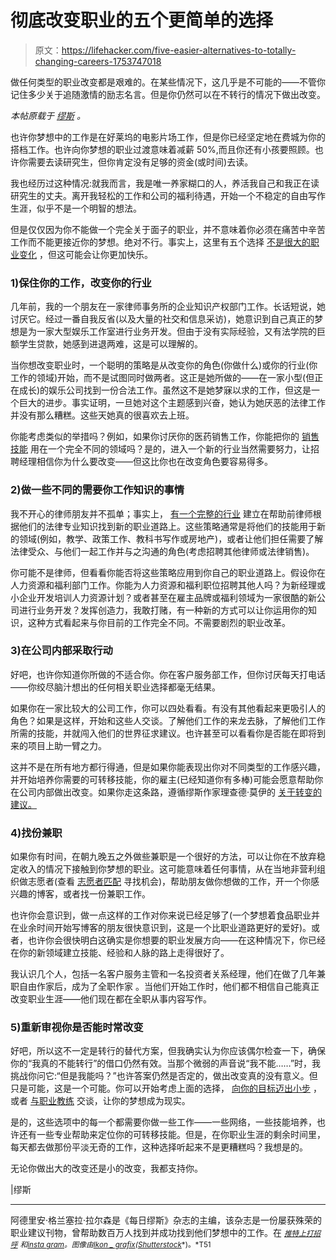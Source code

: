 # 彻底改变职业的五个更简单的选择

> 原文：<https://lifehacker.com/five-easier-alternatives-to-totally-changing-careers-1753747018>

做任何类型的职业改变都是艰难的。在某些情况下，这几乎是不可能的——不管你记住多少关于追随激情的励志名言。但是你仍然可以在不转行的情况下做出改变。



*本帖原载于* [*缪斯*](https://www.themuse.com/advice/5-awesome-alternatives-if-a-complete-career-change-is-out-of-the-question) *。*

也许你梦想中的工作是在好莱坞的电影片场工作，但是你已经坚定地在费城为你的搭档工作。也许向你梦想的职业过渡意味着减薪 50%,而且你还有小孩要照顾。也许你需要去读研究生，但你肯定没有足够的资金(或时间)去读。

我也经历过这种情况:就我而言，我是唯一养家糊口的人，养活我自己和我正在读研究生的丈夫。离开我轻松的工作和公司的福利待遇，开始一个不稳定的自由写作生涯，似乎不是一个明智的想法。

但是仅仅因为你不能做一个完全关于面子的职业，并不意味着你必须在痛苦中辛苦工作而不能更接近你的梦想。绝对不行。事实上，这里有五个选择 [不是很大的职业变化](https://www.themuse.com/advice/best-news-ever-a-career-change-doesnt-have-to-be-so-big-and-scary) ，但这可能会让你更加快乐。

### 1)保住你的工作，改变你的行业

几年前，我的一个朋友在一家律师事务所的企业知识产权部门工作。长话短说，她讨厌它。经过一番自我反省(以及大量的社交和信息采访)，她意识到自己真正的梦想是为一家大型娱乐工作室进行业务开发。但由于没有实际经验，又有法学院的巨额学生贷款，她感到进退两难，这是可以理解的。

当你想改变职业时，一个聪明的策略是从改变你的角色(你做什么)或你的行业(你工作的领域)开始，而不是试图同时做两者。这正是她所做的——在一家小型(但正在成长)的娱乐公司找到一份合法工作。虽然这不是她梦寐以求的工作，但这是一个巨大的进步。事实证明，一旦她对这个主题感到兴奋，她认为她厌恶的法律工作并没有那么糟糕。这些天她真的很喜欢去上班。

你能考虑类似的举措吗？例如，如果你讨厌你的医药销售工作，你能把你的 [销售技能](https://www.themuse.com/advice/the-ultimate-guide-to-professional-development-sales) 用在一个完全不同的领域吗？是的，进入一个新的行业当然需要努力，让招聘经理相信你为什么要改变——但这比你也在改变角色要容易得多。

### 2)做一些不同的需要你工作知识的事情

我不开心的律师朋友并不孤单；事实上， [有一个完整的行业](https://www.themuse.com/advice/leaving-the-law-5-alternate-career-paths-for-lawyers) 建立在帮助前律师根据他们的法律专业知识找到新的职业道路上。这些策略通常是将他们的技能用于新的领域(例如，教学、政策工作、教科书写作或房地产)，或者让他们担任需要了解法律受众、与他们一起工作并与之沟通的角色(考虑招聘其他律师或法律销售)。

你可能不是律师，但看看你能否将这些策略应用到你自己的职业道路上。假设你在人力资源和福利部门工作。你能为人力资源和福利职位招聘其他人吗？为新经理或小企业开发培训人力资源计划？或者甚至在雇主品牌或福利领域为一家很酷的新公司进行业务开发？发挥创造力，我敢打赌，有一种新的方式可以让你运用你的知识，这种方式看起来与你目前的工作完全不同。不需要剧烈的职业改革。

### 3)在公司内部采取行动

好吧，也许你知道你所做的不适合你。你在客户服务部工作，但你讨厌每天打电话——你绞尽脑汁想出的任何相关职业选择都毫无结果。

如果你在一家比较大的公司工作，你可以四处看看。有没有其他看起来更吸引人的角色？如果是这样，开始和这些人交谈。了解他们工作的来龙去脉，了解他们工作所需的技能，并就闯入他们的世界征求建议。也许甚至可以看看你是否能在即将到来的项目上助一臂之力。

这并不是在所有地方都行得通，但是如果你能表现出你对不同类型的工作感兴趣，并开始培养你需要的可转移技能，你的雇主(已经知道你有多棒)可能会愿意帮助你在公司内部做出改变。如果你走这条路，遵循缪斯作家理查德·莫伊的 [关于转变的建议。](https://www.themuse.com/advice/how-to-break-the-news-to-your-boss-that-you-want-to-transfer-to-another-team)

### 4)找份兼职

如果你有时间，在朝九晚五之外做些兼职是一个很好的方法，可以让你在不放弃稳定收入的情况下接触到你梦想的职业。这可能意味着任何事情，从在当地非营利组织做志愿者(查看 [志愿者匹配](https://www.volunteermatch.org/) 寻找机会)，帮助朋友做你想做的工作，开一个你感兴趣的博客，或者找一份兼职工作。

也许你会意识到，做一点这样的工作对你来说已经足够了(一个梦想着食品职业并在业余时间开始写博客的朋友很快意识到，这是一个比职业道路更好的爱好)。或者，也许你会很快明白这确实是你想要的职业发展方向——在这种情况下，你已经在你的新领域建立技能、经验和人脉的路上走得很好了。

我认识几个人，包括一名客户服务主管和一名投资者关系经理，他们在做了几年兼职自由作家后，成为了全职作家 。当他们开始工作时，他们都不相信自己能真正改变职业生涯——他们现在都在全职从事内容写作。

### 5)重新审视你是否能时常改变

好吧，所以这不一定是转行的替代方案，但我确实认为你应该偶尔检查一下，确保你的“我真的不能转行”的借口仍然有效。当那个微弱的声音说“我不能……”时，我挑战你问它:“但是我能吗？”也许答案仍然是否定的，做出改变真的没有意义。但只是可能，这是一个可能。你可以开始考虑上面的选择， [向你的目标迈出小步](https://www.themuse.com/advice/25-little-ways-to-get-closer-to-your-dream-career-this-week) ，或者 [与职业教练](http://www.themuse.com/coaching) 交谈，让你的梦想成为现实。

是的，这些选项中的每一个都需要你做一些工作——一些网络，一些技能培养，也许还有一些专业帮助来定位你的可转移技能。但是，在你职业生涯的剩余时间里，每天都去做那份平淡无奇的工作，这种选择听起来不是更糟糕吗？我想是的。

无论你做出大的改变还是小的改变，我都支持你。

|缪斯

* * *

阿德里安·格兰塞拉·拉尔森是《每日缪斯》杂志的主编，该杂志是一份屡获殊荣的职业建议刊物，曾帮助数百万人找到并成功找到他们梦想中的工作。在 [<small>*推特上打招呼*</small>](http://www.twitter.com/adriangranzella) <small>*和*</small>[<small>*insta gram*</small>](http://instagram.com/adriangranzella)<small>*。图像由*</small>[<small>*Ikon _ grafix*</small>](http://www.shutterstock.com/pic-249178738/stock-vector-man-go-different-way.html)<small>*(*</small>[<small>*Shutterstock*</small>](http://shutterstock.com)<small>*)。*T51</small>
